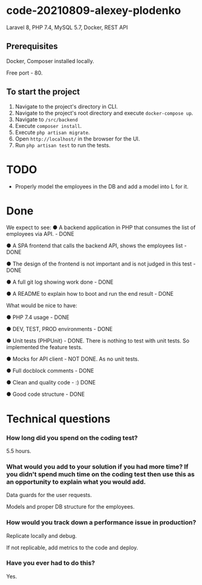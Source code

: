 # code-20210809-alexey-plodenko
Laravel 8, PHP 7.4, MySQL 5.7, Docker, REST API

## Prerequisites
Docker, Composer installed locally.

Free port - 80.

## To start the project
1. Navigate to the project's directory in CLI.
2. Navigate to the project's root directory and execute `docker-compose up`.
3. Navigate to `/src/backend`
4. Execute `composer install`.
5. Execute `php artisan migrate`.
6. Open `http://localhost/` in the browser for the UI.
7. Run `php artisan test` to run the tests.

# TODO
* Properly model the employees in the DB and add a model into L for it.

# Done
We expect to see:
● A backend application in PHP that consumes the list of employees via API. - DONE

● A SPA frontend that calls the backend API, shows the employees list - DONE

● The design of the frontend is not important and is not judged in this test - DONE

● A full git log showing work done - DONE

● A README to explain how to boot and run the end result - DONE

What would be nice to have:

● PHP 7.4 usage - DONE

● DEV, TEST, PROD environments - DONE

● Unit tests (PHPUnit) - DONE. There is nothing to test with unit tests. So implemented the feature tests.

● Mocks for API client - NOT DONE. As no unit tests.

● Full docblock comments - DONE

● Clean and quality code - :) DONE

● Good code structure - DONE

# Technical questions
### How long did you spend on the coding test?
5.5 hours.

### What would you add to your solution if you had more time? If you didn't spend much time on the coding test then use this as an opportunity to explain what you would add.
Data guards for the user requests.

Models and proper DB structure for the employees. 

### How would you track down a performance issue in production?
Replicate locally and debug.

If not replicable, add metrics to the code and deploy.

### Have you ever had to do this?
Yes.
